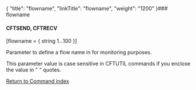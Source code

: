 {
    "title": "flowname",
    "linkTitle": "flowname",
    "weight": "1200"
}### flowname

#### CFTSEND, CFTRECV

\[flowname = { string 1...100 }\]

Parameter to define a flow name in for monitoring purposes.

This parameter value is case sensitive in CFTUTIL commands if you enclose the value in " " quotes.

[Return to Command index](../../)
